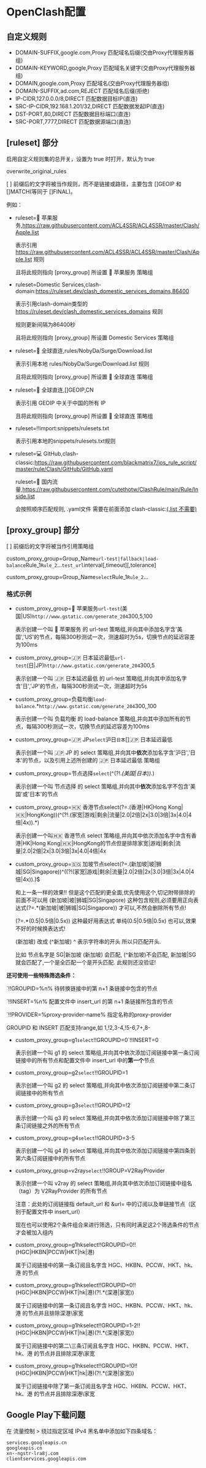 # OpenClash配置

## 自定义规则
* DOMAIN-SUFFIX,google.com,Proxy 匹配域名后缀(交由Proxy代理服务器组)
* DOMAIN-KEYWORD,google,Proxy 匹配域名关键字(交由Proxy代理服务器组)
* DOMAIN,google.com,Proxy 匹配域名(交由Proxy代理服务器组)
* DOMAIN-SUFFIX,ad.com,REJECT 匹配域名后缀(拒绝)
* IP-CIDR,127.0.0.0/8,DIRECT 匹配数据目标IP(直连)
* SRC-IP-CIDR,192.168.1.201/32,DIRECT 匹配数据发起IP(直连)
* DST-PORT,80,DIRECT 匹配数据目标端口(直连)
* SRC-PORT,7777,DIRECT 匹配数据源端口(直连)

## [ruleset] 部分
启用自定义规则集的总开关，设置为 true 时打开，默认为 true

overwrite_original_rules

[ ] 前缀后的文字将被当作规则，而不是链接或路径，主要包含 []GEOIP 和 []MATCH(等同于 []FINAL)。

例如：

* ruleset=🍎 苹果服务,https://raw.githubusercontent.com/ACL4SSR/ACL4SSR/master/Clash/Apple.list

  表示引用 https://raw.githubusercontent.com/ACL4SSR/ACL4SSR/master/Clash/Apple.list 规则

  且将此规则指向 [proxy_group] 所设置 🍎 苹果服务 策略组

* ruleset=Domestic Services,clash-domain:https://ruleset.dev/clash_domestic_services_domains,86400

  表示引用clash-domain类型的 https://ruleset.dev/clash_domestic_services_domains 规则

  规则更新间隔为86400秒

  且将此规则指向 [proxy_group] 所设置 Domestic Services 策略组

* ruleset=🎯 全球直连,rules/NobyDa/Surge/Download.list

  表示引用本地 rules/NobyDa/Surge/Download.list 规则

  且将此规则指向 [proxy_group] 所设置 🎯 全球直连 策略组

* ruleset=🎯 全球直连,[]GEOIP,CN

  表示引用 GEOIP 中关于中国的所有 IP

  且将此规则指向 [proxy_group] 所设置 🎯 全球直连 策略组

* ruleset=!!import:snippets/rulesets.txt

  表示引用本地的snippets/rulesets.txt规则
  
* ruleset=💻 GitHub,clash-classic:https://raw.githubusercontent.com/blackmatrix7/ios_rule_script/master/rule/Clash/GitHub/GitHub.yaml

  ruleset=🎯 国内流量,https://raw.githubusercontent.com/cutethotw/ClashRule/main/Rule/Inside.list

  会按照顺序匹配规则, .yaml文件 需要在前面添加  clash-classic:<ins>(.list 不需要)</ins>

## [proxy_group] 部分
[ ] 前缀后的文字将被当作引用策略组

custom_proxy_group=Group_Name`url-test|fallback|load-balance`Rule_1`Rule_2`...`test_url`interval[,timeout][,tolerance]

custom_proxy_group=Group_Name`select`Rule_1`Rule_2`...

### 格式示例

* custom_proxy_group=🍎 苹果服务`url-test`(美国|US)`http://www.gstatic.com/generate_204`300,5,100

  表示创建一个叫 🍎 苹果服务 的 url-test 策略组,并向其中添加名字含'美国','US'的节点，每隔300秒测试一次，测速超时为5s，切换节点的延迟容差为100ms

* custom_proxy_group=🇯🇵 日本延迟最低`url-test`(日|JP)`http://www.gstatic.com/generate_204`300,5

  表示创建一个叫 🇯🇵 日本延迟最低 的 url-test 策略组,并向其中添加名字含'日','JP'的节点，每隔300秒测试一次，测速超时为5s

* custom_proxy_group=负载均衡`load-balance`.*`http://www.gstatic.com/generate_204`300,,100

  表示创建一个叫 负载均衡 的 load-balance 策略组,并向其中添加所有的节点，每隔300秒测试一次，切换节点的延迟容差为100ms

* custom_proxy_group=🇯🇵 JP`select`沪日`日本`[]🇯🇵 日本延迟最低

  表示创建一个叫 🇯🇵 JP 的 select 策略组,并向其中**依次**添加名字含'沪日','日本'的节点，以及引用上述所创建的 🇯🇵 日本延迟最低 策略组

* custom_proxy_group=节点选择`select`(^(?!.*(美国|日本)).*)

  表示创建一个叫 节点选择 的 select 策略组,并向其中**依次**添加名字不包含'美国'或'日本'的节点

* custom_proxy_group=🇭🇰 香港节点select(?=.(香港|HK|Hong Kong|🇭🇰|HongKong))(^(?!.(家宽|游戏|剩余|流量|2.0|2倍|2x|3.0|3倍|3x|4.0|4倍|4x)).*)

  表示创建一个叫🇭🇰 香港节点 select 策略组,并向其中依次添加名字中含有香港|HK|Hong Kong|🇭🇰|HongKong的节点但是排除家宽|游戏|剩余|流量|2.0|2倍|2x|3.0|3倍|3x|4.0|4倍|4x

* custom_proxy_group=🇸🇬 加坡节点select(?=.(新加坡|坡|狮城|SG|Singapore))^((?!(家宽|游戏|剩余|流量|2.0|2倍|2x|3.0|3倍|3x|4.0|4倍|4x)).)$

  和上一条一样的效果!! 但是这个匹配的更全面,优先使用这个,切记附带排除的前面不可以用    (新加坡|坡|狮城|SG|Singapore)    这种包含规则,必须要用正向表达式(?=.*(新加坡|坡|狮城|SG|Singapore))    才可以,不然会删除所有节点!

  (?=.*(0.5|0.5倍|0.5x))  这种最好用表达式  单纯(0.5|0.5倍|0.5x)  也可以,效果不好的时候换表达式!

  (新加坡) 改成  (^新加坡)  ^ 表示字符串的开头  所以只匹配开头.

  比如 节点名字是    SG|新加坡    (新加坡) 会匹配,  (^新加坡)不会匹配, 新加坡|SG  就会匹配了,一个是全匹配一个是开头匹配.  此规则还没验证!

**还可使用一些特殊筛选条件：**

`!!GROUPID=%n% 待转换链接中的第 n+1 条链接中包含的节点
  
`!!INSERT=%n% 配置文件中 insert_url 的第 n+1 条链接所包含的节点
  
`!!PROVIDER=%proxy-provider-name% 指定名称的proxy-provider

GROUPID 和 INSERT 匹配支持range,如 1,!2,3-4,!5-6,7+,8-

* custom_proxy_group=g1`select`!!GROUPID=0`!!INSERT=0

  表示创建一个叫 g1 的 select 策略组,并向其中依次添加订阅链接中第一条订阅链接中的所有节点和配置文件中 insert_url 中的**第一个**节点

* custom_proxy_group=g2`select`!!GROUPID=1

  表示创建一个叫 g2 的 select 策略组,并向其中依次添加订阅链接中第二条订阅链接中的所有节点

* custom_proxy_group=g3`select`!!GROUPID=!2

  表示创建一个叫 g3 的 select 策略组,并向其中依次添加订阅链接中除了第三条订阅链接之外的所有节点

* custom_proxy_group=g4`select`!!GROUPID=3-5

  表示创建一个叫 g4 的 select 策略组,并向其中依次添加订阅链接中第四条到第六条订阅链接中的所有节点

* custom_proxy_group=v2ray`select`!!GROUP=V2RayProvider

  表示创建一个叫 v2ray 的 select 策略组,并向其中依次添加订阅链接中组名（tag）为 V2RayProvider 的所有节点

  注意：此处的订阅链接指 default_url 和 &url= 中的订阅以及单链接节点（区别于配置文件中 insert_url）

  现在也可以使用2个条件组合来进行筛选，只有同时满足这2个筛选条件的节点才会被加入组内

* custom_proxy_group=g1hkselect!!GROUPID=0!!(HGC|HKBN|PCCW|HKT|hk|港)

  属于订阅链接中的第一条订阅且名字含 HGC、HKBN、PCCW、HKT、hk、港 的节点

* custom_proxy_group=g1hkselect!!GROUPID=0!!(HGC|HKBN|PCCW|HKT|hk|港)(?!.*(深港|家宽))

  属于订阅链接中的第一条订阅且名字含 HGC、HKBN、PCCW、HKT、hk、港 的节点并且排除深港\家宽

* custom_proxy_group=g1hkselect!!GROUPID=1-2!!(HGC|HKBN|PCCW|HKT|hk|港)(?!.*(深港|家宽))

  属于订阅链接中的第二\三条订阅且名字含 HGC、HKBN、PCCW、HKT、hk、港 的节点并且排除深港\家宽

* custom_proxy_group=g1hkselect!!GROUPID=!0!!(HGC|HKBN|PCCW|HKT|hk|港)(?!.*(深港|家宽))

  属于订阅链接中除了第一条订阅且名字含 HGC、HKBN、PCCW、HKT、hk、港 的节点并且排除深港\家宽

## Google Play下载问题
在 流量控制 > 绕过指定区域 IPv4 黑名单中添加如下四条域名：
```
services.googleapis.cn
googleapis.cn
xn--ngstr-lra8j.com
clientservices.googleapis.com
```
